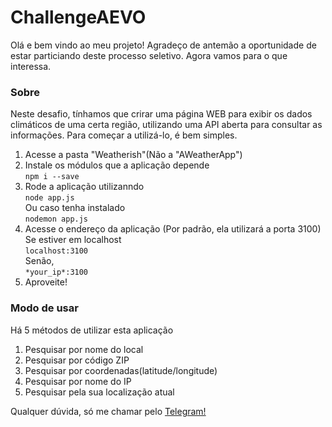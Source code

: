 # ChallengeAEVO
Olá e bem vindo ao meu projeto!
Agradeço de antemão a oportunidade de estar particiando deste processo seletivo.
Agora vamos para o que interessa.

### Sobre
Neste desafio, tínhamos que crirar uma página WEB para exibir os dados climáticos de uma certa região, utilizando uma API aberta para consultar as informações.
Para começar a utilizá-lo, é bem simples.

1. Acesse a pasta "Weatherish"(Não a "AWeatherApp")
1. Instale os módulos que a aplicação depende<br>
  `
  npm i --save
  `
1. Rode a aplicação utilizanndo<br>
  `
  node app.js
  ` <br>
  Ou caso tenha instalado <br>
  `
  nodemon app.js
  `
1. Acesse o endereço da aplicação (Por padrão, ela utilizará a porta 3100)<br>
  Se estiver em localhost<br>
  `
  localhost:3100
  `<br>
  Senão,<br>
  `
  *your_ip*:3100
  `<br>
  1. Aproveite!

### Modo de usar 
Há 5 métodos de utilizar esta aplicação<br>
1. Pesquisar por nome do local<br>
1. Pesquisar por código ZIP<br>
1. Pesquisar por coordenadas(latitude/longitude)<br>
1. Pesquisar por nome do IP<br>
1. Pesquisar pela sua localização atual<br>


Qualquer dúvida, só me chamar pelo
[Telegram!](https://t.me/Jacs1809)
  
